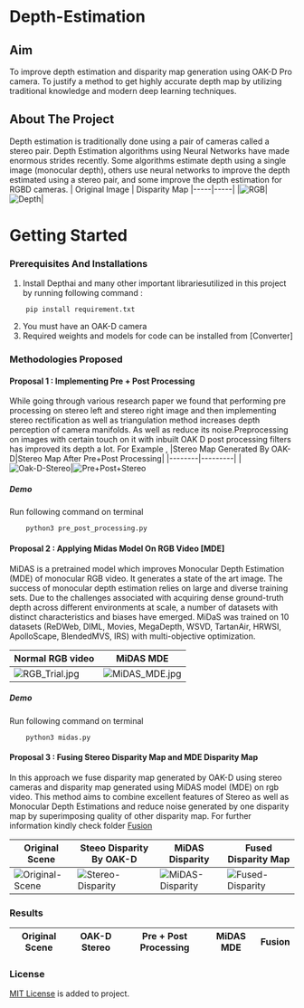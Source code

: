 # Depth-Estimation  

## Aim


To improve depth estimation and disparity map generation using OAK-D Pro camera. To justify a method to get highly accurate depth map by utilizing traditional knowledge and modern deep learning techniques.

## About The Project

Depth estimation is traditionally done using a pair of cameras called a stereo pair. 
Depth Estimation algorithms using Neural Networks have made enormous strides recently. Some algorithms estimate depth using a single image (monocular depth), others use neural networks to improve the depth estimated using a stereo pair, and some improve the depth estimation for RGBD cameras.
| Original Image | Disparity Map
|-----|-----|
|![RGB](RGB.jpg)|![Depth](Depth.png)|

# Getting Started


### Prerequisites And Installations

1. Install Depthai and many other important librariesutilized in this project by running following command :
```
    pip install requirement.txt
```
2. You must have an OAK-D camera
3. Required weights and models for code can be installed from [Converter] 

### Methodologies Proposed


#### Proposal 1 : Implementing Pre + Post Processing

While going through various research paper we found that performing pre processing on stereo left and stereo right image and then implementing stereo rectification as well as triangulation method increases depth perception of camera manifolds. As well as reduce its noise.Preprocessing on images with certain touch on it with inbuilt OAK D post processing  filters has improved its depth a lot.
For Example , 
|Stereo Map Generated By OAK-D|Stereo Map After Pre+Post Processing|
|--------|---------|
|![Oak-D-Stereo](Original_Stereo.png)|![Pre+Post+Stereo](Stereo+Pre+Post.png)

##### Demo
Run following command on terminal
```
    python3 pre_post_processing.py
```
#### Proposal 2 : Applying Midas Model On RGB Video [MDE]


MiDAS is a pretrained model which improves Monocular Depth Estimation (MDE) of monocular RGB video. It generates a state of the art image.
The success of monocular depth estimation relies on large and diverse training sets. Due to the challenges associated with acquiring dense ground-truth depth across different environments at scale, a number of datasets with distinct characteristics and biases have emerged.
MiDaS was trained on 10 datasets (ReDWeb, DIML, Movies, MegaDepth, WSVD, TartanAir, HRWSI, ApolloScape, BlendedMVS, IRS) with multi-objective optimization.

| Normal RGB video | MiDAS MDE |
|-------|---------|
| ![RGB_Trial.jpg]() | ![MiDAS_MDE.jpg]() |

##### Demo
Run following command on terminal
```
    python3 midas.py
```

#### Proposal 3 : Fusing Stereo Disparity Map and MDE Disparity Map


In this approach we fuse disparity map generated by OAK-D using stereo cameras and disparity map generated using MiDAS model (MDE) on rgb video. This method aims to combine excellent features of Stereo as well as Monocular Depth Estimations and reduce noise generated by one disparity map by superimposing quality of other disparity map.
For further information kindly check folder [Fusion](Fusion)

| Original Scene | Steeo Disparity By OAK-D | MiDAS Disparity | Fused Disparity Map |
|--------|--------|--------|--------|
|![Original-Scene]()|![Stereo-Disparity]()|![MiDAS-Disparity]()|![Fused-Disparity]()|

### Results


| Original Scene | OAK-D Stereo | Pre + Post Processing | MiDAS MDE | Fusion |
|-----|-----|-----|-----|-----|

### License


[MIT License]() is added to project. 
